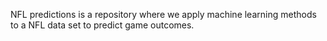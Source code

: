 NFL predictions is a repository where we apply machine learning methods to a NFL data set to predict game outcomes.
